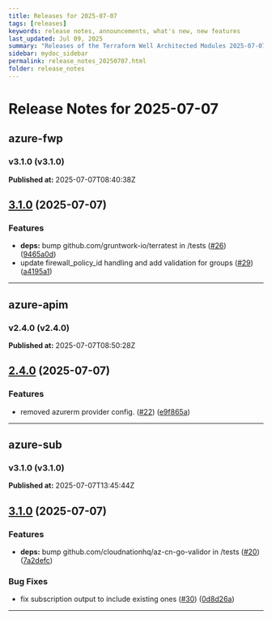 ```yaml
---
title: Releases for 2025-07-07
tags: [releases]
keywords: release notes, announcements, what's new, new features
last_updated: Jul 09, 2025
summary: "Releases of the Terraform Well Architected Modules 2025-07-07"
sidebar: mydoc_sidebar
permalink: release_notes_20250707.html
folder: release_notes
---
```


# Release Notes for 2025-07-07

## azure-fwp
### v3.1.0 (v3.1.0)
**Published at:** 2025-07-07T08:40:38Z

## [3.1.0](https://github.com/CloudNationHQ/terraform-azure-fwp/compare/v3.0.0...v3.1.0) (2025-07-07)


### Features

* **deps:** bump github.com/gruntwork-io/terratest in /tests ([#26](https://github.com/CloudNationHQ/terraform-azure-fwp/issues/26)) ([9465a0d](https://github.com/CloudNationHQ/terraform-azure-fwp/commit/9465a0d946fcf4a87343e51de71481a1c69c743a))
* update firewall_policy_id handling and add validation for groups ([#29](https://github.com/CloudNationHQ/terraform-azure-fwp/issues/29)) ([a4195a1](https://github.com/CloudNationHQ/terraform-azure-fwp/commit/a4195a1f740727dc33ebe14056eefb96f3e12120))

---

## azure-apim
### v2.4.0 (v2.4.0)
**Published at:** 2025-07-07T08:50:28Z

## [2.4.0](https://github.com/CloudNationHQ/terraform-azure-apim/compare/v2.3.0...v2.4.0) (2025-07-07)


### Features

* removed azurerm provider config. ([#22](https://github.com/CloudNationHQ/terraform-azure-apim/issues/22)) ([e9f865a](https://github.com/CloudNationHQ/terraform-azure-apim/commit/e9f865a4f6e7645ec52b14ff12c5d5dcc4542432))

---

## azure-sub
### v3.1.0 (v3.1.0)
**Published at:** 2025-07-07T13:45:44Z

## [3.1.0](https://github.com/CloudNationHQ/terraform-azure-sub/compare/v3.0.0...v3.1.0) (2025-07-07)


### Features

* **deps:** bump github.com/cloudnationhq/az-cn-go-validor in /tests ([#20](https://github.com/CloudNationHQ/terraform-azure-sub/issues/20)) ([7a2defc](https://github.com/CloudNationHQ/terraform-azure-sub/commit/7a2defcb96e7ed61def943ff3ae42bd445212903))


### Bug Fixes

* fix subscription output to include existing ones ([#30](https://github.com/CloudNationHQ/terraform-azure-sub/issues/30)) ([0d8d26a](https://github.com/CloudNationHQ/terraform-azure-sub/commit/0d8d26ab5199d140d69bd452fa1c644df1e6eb56))

---

